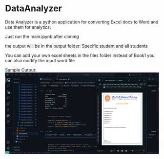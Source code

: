 # DataAnalyzer

Data Analyzer is a python application for converting Excel docs to Word and use them for analytics.

Just run the main.ipynb after cloning

the output will be in the output folder:
Specific student and all students

You can add your own excel sheets in the files folder instead of Book1
you can also modify the input word file

Sample Output:
![Alt text](output.png)
